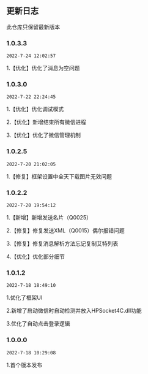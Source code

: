 ## 更新日志

此仓库只保留最新版本

### 1.0.3.3

`2022-7-24 12:02:57`


1.【优化】优化了消息为空问题

### 1.0.3.0

`2022-7-22 22:24:45`


1.【优化】优化调试模式

2.【优化】新增结束所有微信进程

3.【优化】优化了微信管理机制

### 1.0.2.5

`2022-7-20 21:02:05`


1.【修复】框架设置中全天下载图片无效问题

### 1.0.2.2

`2022-7-20 19:54:12`

1.【新增】新增发送名片（Q0025）

2.【修复】修复发送XML（Q0015）偶尔报错问题

3.【修复】修复消息解析方法忘记复制艾特列表

4.【优化】优化部分细节

### 1.0.1.2

`2022-7-18 18:49:10`

1.优化了框架UI

2.新增了启动微信时自动检测并放入HPSocket4C.dll功能

3.优化了自动点击登录逻辑

### 1.0.0.0

`2022-7-18 10:29:08`

1.首个版本发布